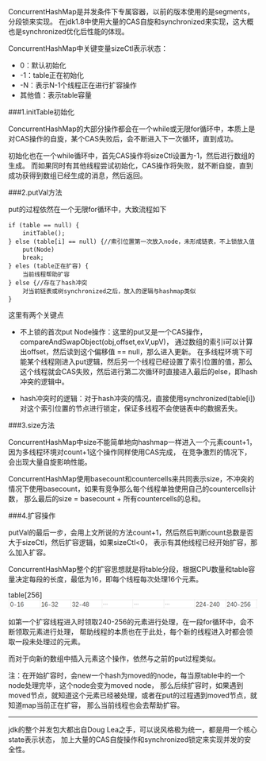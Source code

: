 ConcurrentHashMap是并发条件下专属容器，以前的版本使用的是segments，分段锁来实现。
在jdk1.8中使用大量的CAS自旋和synchronized来实现，这大概也是synchronized优化后性能的体现。

ConcurrentHashMap中关键变量sizeCtl表示状态：

- 0：默认初始化
- -1：table正在初始化
- -N：表示N-1个线程正在进行扩容操作
- 其他值：表示table容量

###1.initTable初始化

ConcurrentHashMap的大部分操作都会在一个while或无限for循环中，本质上是对CAS操作的自旋，某个CAS失败后，会不断进入下一次循环，直到成功。

初始化也在一个while循环中，首先CAS操作将sizeCtl设置为-1，然后进行数组的生成。
而如果同时有其他线程尝试初始化，CAS操作将失败，就不断自旋，直到成功获得到数组已经生成的消息，然后返回。

###2.putVal方法

put的过程依然在一个无限for循环中，大致流程如下
````
if (table == null) {
    initTable();
} else (table[i] == null) {//索引位置第一次放入node，未形成链表，不上锁放入值
    put(Node)
    break;
} eles (table正在扩容) {
    当前线程帮助扩容
} else {//存在了hash冲突
    对当前链表或树synchronized之后，放入的逻辑与hashmap类似
}
````
这里有两个关键点

- 不上锁的首次put Node操作：这里的put又是一个CAS操作，compareAndSwapObject(obj,offset,exV,upV)，
通过数组的索引i可以计算出offset，然后读到这个偏移值 == null，那么进入更新。
在多线程环境下可能某个线程刚进入put逻辑，然后另一个线程已经设置了索引位置的值，那么这个线程就会CAS失败，然后进行第二次循环时直接进入最后的else，即hash冲突的逻辑中。

- hash冲突时的逻辑：对于hash冲突的情况，直接使用synchronized(table[i])对这个索引位置的节点进行锁定，保证多线程不会使链表中的数据丢失。

###3.size方法

ConcurrentHashMap中size不能简单地向hashmap一样进入一个元素count+1，因为多线程环境对count+1这个操作同样使用CAS完成，
在竞争激烈的情况下，会出现大量自旋影响性能。

ConcurrentHashMap使用basecount和countercells来共同表示size，不冲突的情况下使用basecount，如果有竞争那么每个线程单独使用自己的countercells计数，
那么最后的size = basecount + 所有countercells的总和。

###4.扩容操作

putVal的最后一步，会用上文所说的方法count+1，然后然后判断count总数是否大于sizeCtl，然后扩容逻辑，如果sizeCtl<0，
表示有其他线程已经开始扩容，那么加入扩容。

ConcurrentHashMap整个的扩容思想就是将table分段，根据CPU数量和table容量决定每段的长度，最低为16，即每个线程每次处理16个元素。

table[256]
![](./images/map3.png)

如第一个扩容线程进入时领取240-256的元素进行处理，在一段for循环中，会不断领取元素进行处理，
帮助线程的本质也在于此处，每个新的线程进入时都会领取一段未处理过的元素。

而对于向新的数组中插入元素这个操作，依然与之前的put过程类似。

注：在开始扩容时，会new一个hash为moved的node，每当原table中的一个node处理完毕，这个node会变为moved node，
那么后续扩容时，如果遇到moved节点，就知道这个元素已经被处理，或者在put的过程遇到moved节点，就知道map当前正在扩容，
那么当前线程也会去帮助扩容。

***

jdk的整个并发包大都出自Doug Lea之手，可以说风格极为统一，都是用一个核心state表示状态，
加上大量的CAS自旋操作和synchronized锁定来实现并发的安全性。